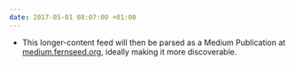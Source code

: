 ```yaml
---
date: 2017-05-01 08:07:00 +01:00
---
```


- This longer-content feed will then be parsed as a Medium Publication at [medium.fernseed.org][1], ideally making it more discoverable.

[1]:	https://medium.fernseed.org